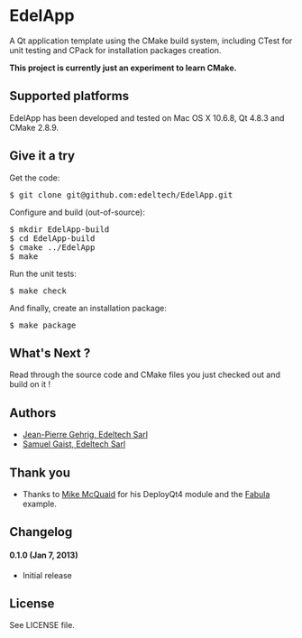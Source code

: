 # EdelApp

A Qt application template using the CMake build system, including CTest for unit testing and CPack for installation packages creation.

**This project is currently just an experiment to learn CMake.**

## Supported platforms

EdelApp has been developed and tested on Mac OS X 10.6.8, Qt 4.8.3 and CMake 2.8.9.

## Give it a try

Get the code:

<pre>
$ git clone git@github.com:edeltech/EdelApp.git
</pre>

Configure and build (out-of-source):

<pre>
$ mkdir EdelApp-build
$ cd EdelApp-build
$ cmake ../EdelApp
$ make
</pre>

Run the unit tests:

<pre>
$ make check
</pre>

And finally, create an installation package:

<pre>
$ make package
</pre>

## What's Next ?

Read through the source code and CMake files you just checked out and build on it !

## Authors

* [Jean-Pierre Gehrig, Edeltech Sarl](http://www.edeltech.ch/about)
* [Samuel Gaist, Edeltech Sarl](http://www.edeltech.ch/about)

## Thank you

* Thanks to [Mike McQuaid](http://mikemcquaid.com/2012/01/04/deploying-qt-applications-with-deployqt4/) for his DeployQt4 module and the [Fabula](https://github.com/mikemcquaid/Fabula/blob/master/CMakeLists.txt) example.

## Changelog

#### 0.1.0 (Jan 7, 2013)

* Initial release

## License

See LICENSE file.
